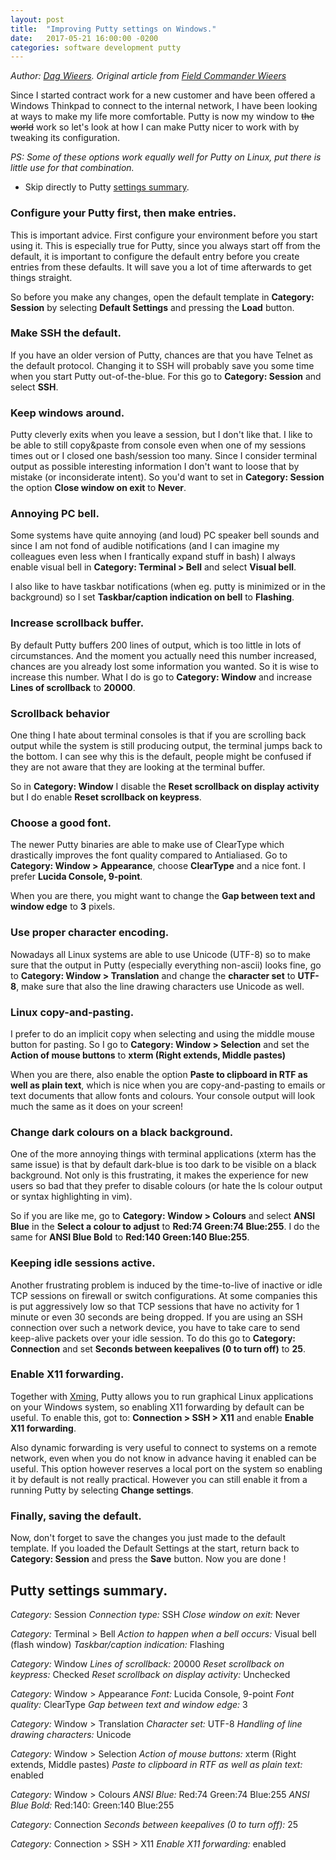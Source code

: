 ```yaml
---
layout: post
title:  "Improving Putty settings on Windows."
date:   2017-05-21 16:00:00 -0200
categories: software development putty
---
```


*Author: [Dag Wieers](https://twitter.com/dagwieers). Original article from  [Field Commander Wieers](http://dag.wiee.rs/blog/content/improving-putty-settings-on-windows)*

Since I started contract work for a new customer and have been offered a Windows Thinkpad to connect to the internal network, I have been looking at ways to make my life more comfortable. Putty is now my window to ~~the world~~ work so let's look at how I can make Putty nicer to work with by tweaking its configuration.

_PS: Some of these options work equally well for Putty on Linux, put there is little use for that combination._

* Skip directly to Putty [settings summary](#putty-settings-summary).

### Configure your Putty first, then make entries.
This is important advice. First configure your environment before you start using it. This is especially true for Putty, since you always start off from the default, it is important to configure the default entry before you create entries from these defaults. It will save you a lot of time afterwards to get things straight.

So before you make any changes, open the default template in **Category: Session** by selecting **Default Settings** and pressing the **Load** button.

### Make SSH the default.
If you have an older version of Putty, chances are that you have Telnet as the default protocol. Changing it to SSH will probably save you some time when you start Putty out-of-the-blue. For this go to **Category: Session** and select **SSH**.

### Keep windows around.
Putty cleverly exits when you leave a session, but I don't like that. I like to be able to still copy&paste from console even when one of my sessions times out or I closed one bash/session too many. Since I consider terminal output as possible interesting information I don't want to loose that by mistake (or inconsiderate intent). So you'd want to set in **Category: Session** the option **Close window on exit** to **Never**.

### Annoying PC bell.
Some systems have quite annoying (and loud) PC speaker bell sounds and since I am not fond of audible notifications (and I can imagine my colleagues even less when I frantically expand stuff in bash) I always enable visual bell in **Category: Terminal > Bell** and select **Visual bell**.

I also like to have taskbar notifications (when eg. putty is minimized or in the background) so I set **Taskbar/caption indication on bell** to **Flashing**.

### Increase scrollback buffer.
By default Putty buffers 200 lines of output, which is too little in lots of circumstances. And the moment you actually need this number increased, chances are you already lost some information you wanted. So it is wise to increase this number. What I do is go to **Category: Window** and increase **Lines of scrollback** to **20000**.

### Scrollback behavior
One thing I hate about terminal consoles is that if you are scrolling back output while the system is still producing output, the terminal jumps back to the bottom. I can see why this is the default, people might be confused if they are not aware that they are looking at the terminal buffer.

So in **Category: Window** I disable the **Reset scrollback on display activity** but I do enable **Reset scrollback on keypress**.

### Choose a good font.
The newer Putty binaries are able to make use of ClearType which drastically improves the font quality compared to Antialiased. Go to **Category: Window > Appearance**, choose **ClearType** and a nice font. I prefer **Lucida Console, 9-point**.

When you are there, you might want to change the **Gap between text and window edge** to **3** pixels.

### Use proper character encoding.
Nowadays all Linux systems are able to use Unicode (UTF-8) so to make sure that the output in Putty (especially everything non-ascii) looks fine, go to **Category: Window > Translation** and change the **character set** to **UTF-8**, make sure that also the line drawing characters use Unicode as well.

### Linux copy-and-pasting.
I prefer to do an implicit copy when selecting and using the middle mouse button for pasting. So I go to **Category: Window > Selection** and set the **Action of mouse buttons** to **xterm (Right extends, Middle pastes)**

When you are there, also enable the option **Paste to clipboard in RTF as well as plain text**, which is nice when you are copy-and-pasting to emails or text documents that allow fonts and colours. Your console output will look much the same as it does on your screen!

### Change dark colours on a black background.
One of the more annoying things with terminal applications (xterm has the same issue) is that by default dark-blue is too dark to be visible on a black background. Not only is this frustrating, it makes the experience for new users so bad that they prefer to disable colours (or hate the ls colour output or syntax highlighting in vim).

So if you are like me, go to **Category: Window > Colours** and select **ANSI Blue** in the **Select a colour to adjust** to **Red:74 Green:74 Blue:255**. I do the same for **ANSI Blue Bold** to **Red:140 Green:140 Blue:255**.

### Keeping idle sessions active.
Another frustrating problem is induced by the time-to-live of inactive or idle TCP sessions on firewall or switch configurations. At some companies this is put aggressively low so that TCP sessions that have no activity for 1 minute or even 30 seconds are being dropped. If you are using an SSH connection over such a network device, you have to take care to send keep-alive packets over your idle session. To do this go to **Category: Connection** and set **Seconds between keepalives (0 to turn off)** to **25**.

### Enable X11 forwarding.
Together with [Xming](http://www.straightrunning.com/XmingNotes/ "Xming X Server for Windows"), Putty allows you to run graphical Linux applications on your Windows system, so enabling X11 forwarding by default can be useful. To enable this, got to: **Connection > SSH > X11** and enable **Enable X11 forwarding**.

Also dynamic forwarding is very useful to connect to systems on a remote network, even when you do not know in advance having it enabled can be useful. This option however reserves a local port on the system so enabling it by default is not really practical. However you can still enable it from a running Putty by selecting **Change settings**.

### Finally, saving the default.
Now, don't forget to save the changes you just made to the default template. If you loaded the Default Settings at the start, return back to **Category: Session** and press the **Save** button. Now you are done !

## Putty settings summary.

*Category:* Session
*Connection type:* SSH
*Close window on exit:* Never

*Category:* Terminal > Bell
*Action to happen when a bell occurs:* Visual bell (flash window)
*Taskbar/caption indication:* Flashing

*Category:* Window
*Lines of scrollback:* 20000
*Reset scrollback on keypress:* Checked
*Reset scrollback on display activity:* Unchecked

*Category:* Window > Appearance
*Font:* Lucida Console, 9-point
*Font quality:* ClearType
*Gap between text and window edge:* 3

*Category:* Window > Translation
*Character set:* UTF-8
*Handling of line drawing characters:* Unicode

*Category:* Window > Selection
*Action of mouse buttons:* xterm (Right extends, Middle pastes)
*Paste to clipboard in RTF as well as plain text:* enabled

*Category:* Window > Colours
*ANSI Blue:* Red:74 Green:74 Blue:255
*ANSI Blue Bold:* Red:140: Green:140 Blue:255

*Category:* Connection
*Seconds between keepalives (0 to turn off):* 25

*Category:* Connection > SSH > X11
*Enable X11 forwarding:* enabled